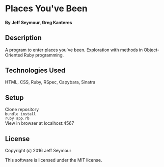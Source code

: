 # Places You've Been

#### By Jeff Seymour, Greg Kanteres

## Description
A program to enter places you've been.  Exploration with methods in Object-Oriented Ruby programming.

## Technologies Used
HTML, CSS, Ruby, RSpec, Capybara, Sinatra

## Setup
Clone repository  
```bundle install```  
```ruby app.rb```  
View in browser at localhost:4567

## License
Copyright (c) 2016 Jeff Seymour

This software is licensed under the MIT license.
